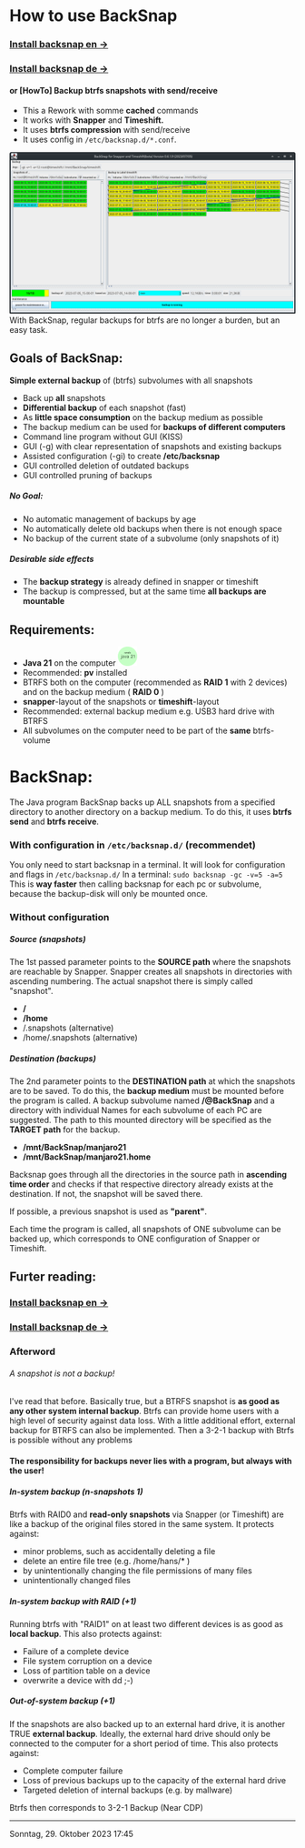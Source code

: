 # How to use BackSnap

### [Install backsnap en ->](./gallery/install_en.md)
### [Install backsnap de ->](./gallery/install_de.md)

#### or [HowTo] Backup btrfs snapshots with send/receive

* This a Rework with somme **cached** commands
* It works with **Snapper** and **Timeshift.**
* It uses **btrfs compression** with send/receive 
* It uses config in `/etc/backsnap.d/*.conf`.

![BackSnap in action](./gallery/timeshift.png  "BackSnap gui")
With BackSnap, regular backups for btrfs are no longer a burden, but an easy task.

## Goals of BackSnap:
**Simple external backup** of (btrfs) subvolumes with all snapshots

* Back up **all** snapshots
* **Differential backup** of each snapshot (fast)
* As **little space consumption** on the backup medium as possible
* The backup medium can be used for **backups of different computers**
* Command line program without GUI (KISS)
* GUI (-g) with clear representation of snapshots and existing backups
* Assisted configuration (-gi) to create **/etc/backsnap**
* GUI controlled deletion of outdated backups
* GUI controlled pruning of backups

##### No Goal:
* No automatic management of backups by age
* No automatically delete old backups when there is not enough space
* No backup of the current state of a subvolume (only snapshots of it)

##### Desirable side effects
* The **backup strategy** is already defined in snapper or timeshift
* The backup is compressed, but at the same time **all backups are mountable**

## Requirements:
* **Java 21** on the computer <img src="gallery/needsJava21.png" width=7% height=7%>
* Recommended: **pv** installed
* BTRFS both on the computer (recommended as **RAID 1** with 2 devices) and on the backup medium ( **RAID 0** )
* **snapper**-layout of the snapshots or **timeshift**-layout
* Recommended: external backup medium e.g. USB3 hard drive with BTRFS
* All subvolumes on the computer need to be part of the **same** btrfs-volume

# BackSnap:
The Java program BackSnap backs up ALL snapshots from a specified directory to another directory on a backup medium. 
To do this, it uses **btrfs send** and **btrfs receive**.

### With configuration in `/etc/backsnap.d/` (recommendet)
You only need to start backsnap in a terminal. It will look for configuration and flags in `/etc/backsnap.d/` 
In a terminal: `sudo backsnap -gc -v=5 -a=5` 
This is **way faster** then calling backsnap for each pc or subvolume, because the backup-disk will only be mounted once.

### Without configuration
##### Source (snapshots)
The 1st passed parameter points to the **SOURCE path** where the snapshots are reachable by Snapper. Snapper creates all snapshots in directories with ascending numbering. The actual snapshot there is simply called "snapshot".

* **/**
* **/home**
* /.snapshots (alternative)
* /home/.snapshots (alternative)

##### Destination (backups)
The 2nd parameter points to the **DESTINATION path** at which the snapshots are to be saved. To do this, the **backup medium** must be mounted before the program is called. A backup subvolume named **/@BackSnap** and a directory with individual Names for each subvolume of each PC are suggested. The path to this mounted directory will be specified as the **TARGET path** for the backup.

* **/mnt/BackSnap/manjaro21**
* **/mnt/BackSnap/manjaro21.home** 

Backsnap goes through all the directories in the source path in **ascending time order** and checks if that respective directory already exists at the destination. If not, the snapshot will be saved there. 

If possible, a previous snapshot is used as **"parent"**.

Each time the program is called, all snapshots of ONE subvolume can be backed up, which corresponds to ONE configuration of Snapper or Timeshift.

## Furter reading:
### [Install backsnap en ->](./gallery/install_en.md)
### [Install backsnap de ->](./gallery/install_de)


### Afterword
###### A snapshot is not a backup!

I've read that before. Basically true, but a BTRFS snapshot is **as good as any other system internal backup**.
Btrfs can provide home users with a high level of security against data loss.
With a little additional effort, external backup for BTRFS can also be implemented. Then a 3-2-1 backup with Btrfs is possible without any problems

#### The responsibility for backups never lies with a program, but always with the user!

##### In-system backup (n-snapshots 1)
Btrfs with RAID0 and **read-only snapshots** via Snapper (or Timeshift) are like a backup of the original files stored in the same system. It protects against:
* minor problems, such as accidentally deleting a file
* delete an entire file tree (e.g. /home/hans/* )
* by unintentionally changing the file permissions of many files
* unintentionally changed files

##### In-system backup with RAID (+1)
Running btrfs with "RAID1" on at least two different devices is as good as **local backup**.
This also protects against:
* Failure of a complete device
* File system corruption on a device
* Loss of partition table on a device
* overwrite a device with dd ;-)

##### Out-of-system backup (+1)
If the snapshots are also backed up to an external hard drive, it is another TRUE **external backup**.
Ideally, the external hard drive should only be connected to the computer for a short period of time. This also protects against:
* Complete computer failure
* Loss of previous backups up to the capacity of the external hard drive
* Targeted deletion of internal backups (e.g. by mallware)

Btrfs then corresponds to 3-2-1 Backup (Near CDP)

----

Sonntag, 29. Oktober 2023 17:45 

